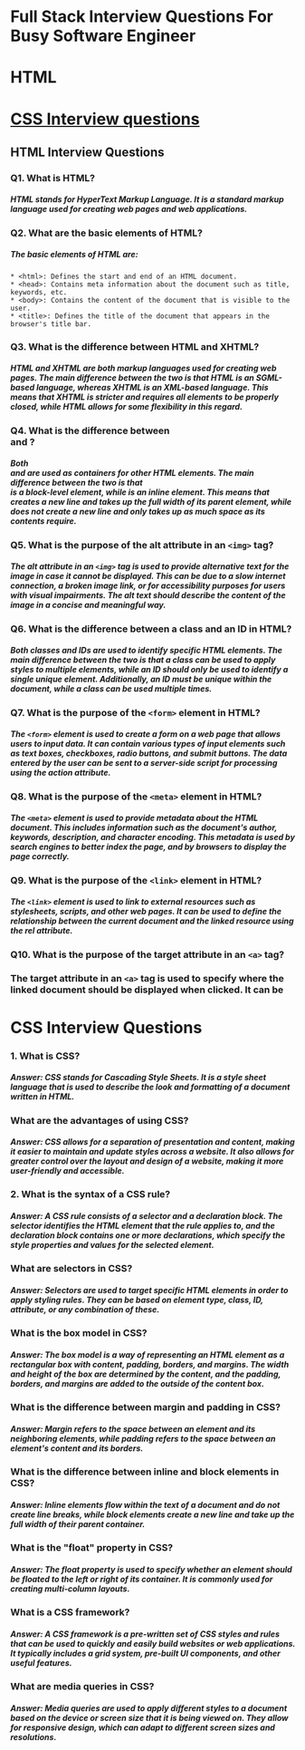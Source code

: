 # Full Stack Interview Questions For Busy Software Engineer
# HTML
# [CSS Interview questions](CSS-Interview-Questions)
## HTML Interview Questions

### Q1. What is HTML?

##### HTML stands for HyperText Markup Language. It is a standard markup language used for creating web pages and web applications.

### Q2. What are the basic elements of HTML?

##### The basic elements of HTML are:

    * <html>: Defines the start and end of an HTML document.
    * <head>: Contains meta information about the document such as title, keywords, etc.
    * <body>: Contains the content of the document that is visible to the user.
    * <title>: Defines the title of the document that appears in the browser's title bar.

### Q3. What is the difference between HTML and XHTML?

##### HTML and XHTML are both markup languages used for creating web pages. The main difference between the two is that HTML is an SGML-based language, whereas XHTML is an XML-based language. This means that XHTML is stricter and requires all elements to be properly closed, while HTML allows for some flexibility in this regard.

### Q4. What is the difference between <div> and <span>?

##### Both <div> and <span> are used as containers for other HTML elements. The main difference between the two is that <div> is a block-level element, while <span> is an inline element. This means that <div> creates a new line and takes up the full width of its parent element, while <span> does not create a new line and only takes up as much space as its contents require.

  
### Q5. What is the purpose of the alt attribute in an `<img>` tag?

##### The alt attribute in an `<img>` tag is used to provide alternative text for the image in case it cannot be displayed. This can be due to a slow internet connection, a broken image link, or for accessibility purposes for users with visual impairments. The alt text should describe the content of the image in a concise and meaningful way.

### Q6. What is the difference between a class and an ID in HTML?

##### Both classes and IDs are used to identify specific HTML elements. The main difference between the two is that a class can be used to apply styles to multiple elements, while an ID should only be used to identify a single unique element. Additionally, an ID must be unique within the document, while a class can be used multiple times.

### Q7. What is the purpose of the `<form>` element in HTML?

##### The `<form>` element is used to create a form on a web page that allows users to input data. It can contain various types of input elements such as text boxes, checkboxes, radio buttons, and submit buttons. The data entered by the user can be sent to a server-side script for processing using the action attribute.

### Q8. What is the purpose of the `<meta>` element in HTML?

##### The `<meta>` element is used to provide metadata about the HTML document. This includes information such as the document's author, keywords, description, and character encoding. This metadata is used by search engines to better index the page, and by browsers to display the page correctly.
  
### Q9. What is the purpose of the `<link>` element in HTML?

##### The `<link>` element is used to link to external resources such as stylesheets, scripts, and other web pages. It can be used to define the relationship between the current document and the linked resource using the rel attribute.
  
### Q10. What is the purpose of the target attribute in an `<a>` tag?

### The target attribute in an `<a>` tag is used to specify where the linked document should be displayed when clicked. It can be

  
# CSS Interview Questions

### 1. What is CSS?
    
##### Answer: CSS stands for Cascading Style Sheets. It is a style sheet language that is used to describe the look and formatting of a document written in HTML.

### What are the advantages of using CSS?

##### Answer: CSS allows for a separation of presentation and content, making it easier to maintain and update styles across a website. It also allows for greater control over the layout and design of a website, making it more user-friendly and accessible.

### 2. What is the syntax of a CSS rule?
    
##### Answer: A CSS rule consists of a selector and a declaration block. The selector identifies the HTML element that the rule applies to, and the declaration block contains one or more declarations, which specify the style properties and values for the selected element.

### What are selectors in CSS?

##### Answer: Selectors are used to target specific HTML elements in order to apply styling rules. They can be based on element type, class, ID, attribute, or any combination of these.

### What is the box model in CSS?

##### Answer: The box model is a way of representing an HTML element as a rectangular box with content, padding, borders, and margins. The width and height of the box are determined by the content, and the padding, borders, and margins are added to the outside of the content box.

### What is the difference between margin and padding in CSS?

##### Answer: Margin refers to the space between an element and its neighboring elements, while padding refers to the space between an element's content and its borders.

### What is the difference between inline and block elements in CSS?

##### Answer: Inline elements flow within the text of a document and do not create line breaks, while block elements create a new line and take up the full width of their parent container.

### What is the "float" property in CSS?

##### Answer: The float property is used to specify whether an element should be floated to the left or right of its container. It is commonly used for creating multi-column layouts.

### What is a CSS framework?

##### Answer: A CSS framework is a pre-written set of CSS styles and rules that can be used to quickly and easily build websites or web applications. It typically includes a grid system, pre-built UI components, and other useful features.

### What are media queries in CSS?

##### Answer: Media queries are used to apply different styles to a document based on the device or screen size that it is being viewed on. They allow for responsive design, which can adapt to different screen sizes and resolutions.

